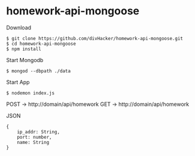 # homework-api-mongoose

Download
```
$ git clone https://github.com/divHacker/homework-api-mongoose.git
$ cd homework-api-mongoose
$ npm install
```

Start Mongodb
```
$ mongod --dbpath ./data
```

Start App
```
$ nodemon index.js
```

POST -> http://domain/api/homework
GET -> http://domain/api/homework

JSON
```
{
	ip_addr: String,
	port: number,
	name: String
}
```